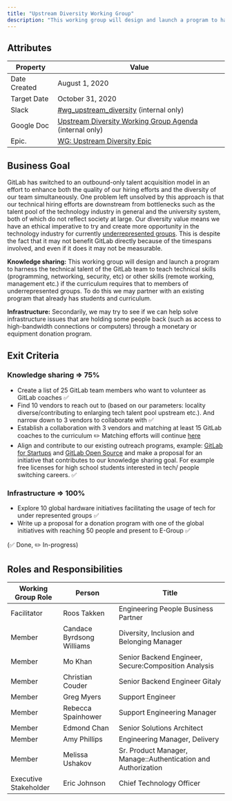 ```yaml
---
title: "Upstream Diversity Working Group"
description: "This working group will design and launch a program to harness the technical talent of the GitLab team to teach technical skills to members of underrepresented groups."
---
```


## Attributes

| Property     | Value            |
|--------------|------------------|
| Date Created | August 1, 2020   |
| Target Date  | October 31, 2020 |
| Slack        | [#wg_upstream_diversity](https://gitlab.slack.com/archives/C017XNA4LDA) (internal only) |
| Google Doc   | [Upstream Diversity Working Group Agenda](https://docs.google.com/document/d/15m8If-AcX6DTnOHt89kzIetOeu8OhCzpC7Uk2OpP50E/edit) (internal only) |
| Epic.        | [WG: Upstream Diversity Epic](https://gitlab.com/groups/gitlab-com/-/epics/824)

## Business Goal

GitLab has switched to an outbound-only talent acquisition model in an effort to enhance both the quality of our hiring efforts and the diversity of our team simultaneously. One problem left unsolved by this approach is that our technical hiring efforts are downstream from bottlenecks such as the talent pool of the technology industry in general and the university system, both of which do not reflect society at large. Our diversity value means we have an ethical imperative to try and create more opportunity in the technology industry for currently [underrepresented groups](/handbook/incentives/#add-on-bonus-for-select-underrepresented-groups). This is despite the fact that it may not benefit GitLab directly because of the timespans involved, and even if it does it may not be measurable.

**Knowledge sharing:** This working group will design and launch a program to harness the technical talent of the GitLab team to teach technical skills (programming, networking, security, etc) or other skills (remote working, management etc.) if the curriculum requires that to members of underrepresented groups. To do this we may partner with an existing program that already has students and curriculum.

**Infrastructure:** Secondarily, we may try to see if we can help solve infrastructure issues that are holding some people back (such as access to high-bandwidth connections or computers) through a monetary or equipment donation program.

## Exit Criteria

### Knowledge sharing => 75%

- Create a list of 25 GitLab team members who want to volunteer as GitLab coaches ✅
- Find 10 vendors to reach out to (based on our parameters: locality diverse/contributing to enlarging tech talent pool upstream etc.). And narrow down to 3 vendors to collaborate with ✅
- Establish a collaboration with 3 vendors and matching at least 15 GitLab coaches to the curriculum ✏️
Matching efforts will continue [here](/handbook/engineering/volunteer-coaches-for-urgs/)
- Align and contribute to our existing outreach programs, example: [GitLab for Startups](https://about.gitlab.com/solutions/startups/) and [GitLab Open Source](https://about.gitlab.com/solutions/open-source/) and make a proposal for an initiative that contributes to our knowledge sharing goal. For example free licenses for high school students interested in tech/ people switching careers. ✅

### Infrastructure => 100%

- Explore 10 global hardware initiatives facilitating the usage of tech for under represented groups ✅
- Write up a proposal for a donation program with one of the global initiatives with reaching 50 people and present to E-Group ✅

(✅ Done, ✏️ In-progress)

## Roles and Responsibilities

| Working Group Role    | Person                    | Title                                                         |
|-----------------------|---------------------------|-------------------------------------------------------------- |
| Facilitator           | Roos Takken               | Engineering People Business Partner                           |
| Member                | Candace Byrdsong Williams | Diversity, Inclusion and Belonging Manager                    |
| Member                | Mo Khan                   | Senior Backend Engineer, Secure:Composition Analysis          |
| Member                | Christian Couder          | Senior Backend Engineer Gitaly                                |
| Member                | Greg Myers                | Support Engineer                                              |
| Member                | Rebecca Spainhower        | Support Engineering Manager                                   |
| Member                | Edmond Chan               | Senior Solutions Architect                                    |
| Member                | Amy Phillips              | Engineering Manager, Delivery                                 |
| Member                | Melissa Ushakov           | Sr. Product Manager, Manage::Authentication and Authorization |
| Executive Stakeholder | Eric Johnson              | Chief Technology Officer                                      |
